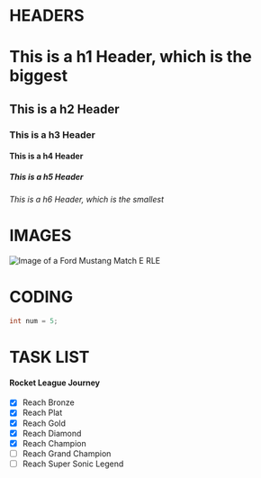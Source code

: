 # HEADERS
# This is  a h1 Header, which is the biggest
## This is a h2 Header
### This is a h3 Header
#### This is a h4 Header
##### This is a h5 Header
###### This is a h6 Header, which is the smallest

# IMAGES
![Image of a Ford Mustang Match E RLE](https://static.wikia.nocookie.net/rocketleague/images/8/8c/Ford_Mustang_Mach-E_RLE_body_icon.png/revision/latest?cb=20211209160814)

# CODING
``` c++
int num = 5;
```

# TASK LIST
#### Rocket League Journey

- [x] Reach Bronze
- [x] Reach Plat
- [x] Reach Gold
- [x] Reach Diamond
- [x] Reach Champion
- [ ] Reach Grand Champion
- [ ] Reach Super Sonic Legend
